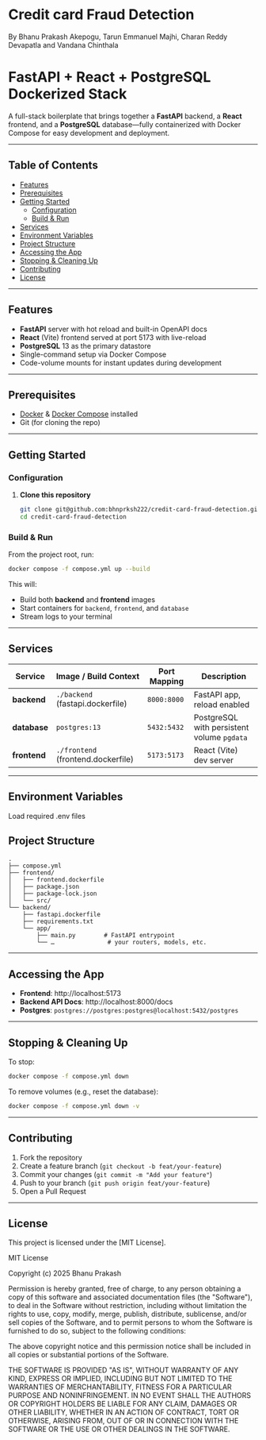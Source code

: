 # Credit card Fraud Detection

By
Bhanu Prakash Akepogu,
Tarun Emmanuel Majhi,
Charan Reddy Devapatla and
Vandana Chinthala

# FastAPI + React + PostgreSQL Dockerized Stack

A full-stack boilerplate that brings together a **FastAPI** backend,
a **React** frontend, and a **PostgreSQL** database—fully containerized
with Docker Compose for easy development and deployment.

---

## Table of Contents

- [Features](#features)
- [Prerequisites](#prerequisites)
- [Getting Started](#getting-started)
  - [Configuration](#configuration)
  - [Build & Run](#build---run)
- [Services](#services)
- [Environment Variables](#environment-variables)
- [Project Structure](#project-structure)
- [Accessing the App](#accessing-the-app)
- [Stopping & Cleaning Up](#stopping---cleaning-up)
- [Contributing](#contributing)
- [License](#license)

---

## Features

- **FastAPI** server with hot reload and built-in OpenAPI docs
- **React** (Vite) frontend served at port 5173 with live-reload
- **PostgreSQL** 13 as the primary datastore
- Single-command setup via Docker Compose
- Code-volume mounts for instant updates during development

---

## Prerequisites

- [Docker](https://www.docker.com/) &
  [Docker Compose](https://docs.docker.com/compose/) installed
- Git (for cloning the repo)

---

## Getting Started

### Configuration

1. **Clone this repository**
   ```bash
   git clone git@github.com:bhnprksh222/credit-card-fraud-detection.git
   cd credit-card-fraud-detection
   ```

### Build & Run

From the project root, run:

```bash
docker compose -f compose.yml up --build
```

This will:

- Build both **backend** and **frontend** images
- Start containers for `backend`, `frontend`, and `database`
- Stream logs to your terminal

---

## Services

| Service      | Image / Build Context              | Port Mapping | Description                                |
| ------------ | ---------------------------------- | ------------ | ------------------------------------------ |
| **backend**  | `./backend` (fastapi.dockerfile)   | `8000:8000`  | FastAPI app, reload enabled                |
| **database** | `postgres:13`                      | `5432:5432`  | PostgreSQL with persistent volume `pgdata` |
| **frontend** | `./frontend` (frontend.dockerfile) | `5173:5173`  | React (Vite) dev server                    |

---

## Environment Variables

Load required .env files

## Project Structure

```
.
├── compose.yml
├── frontend/
│   ├── frontend.dockerfile
│   ├── package.json
│   ├── package-lock.json
│   └── src/
└── backend/
    ├── fastapi.dockerfile
    ├── requirements.txt
    └── app/
        ├── main.py        # FastAPI entrypoint
        └── …               # your routers, models, etc.
```

---

## Accessing the App

- **Frontend**: http://localhost:5173
- **Backend API Docs**: http://localhost:8000/docs
- **Postgres**: `postgres://postgres:postgres@localhost:5432/postgres`

---

## Stopping & Cleaning Up

To stop:

```bash
docker compose -f compose.yml down
```

To remove volumes (e.g., reset the database):

```bash
docker compose -f compose.yml down -v
```

---

## Contributing

1. Fork the repository
2. Create a feature branch (`git checkout -b feat/your-feature`)
3. Commit your changes (`git commit -m "Add your feature"`)
4. Push to your branch (`git push origin feat/your-feature`)
5. Open a Pull Request

---

## License

This project is licensed under the [MIT License].

MIT License

Copyright (c) 2025 Bhanu Prakash

Permission is hereby granted, free of charge, to any person obtaining a copy
of this software and associated documentation files (the "Software"), to deal
in the Software without restriction, including without limitation the rights
to use, copy, modify, merge, publish, distribute, sublicense, and/or sell
copies of the Software, and to permit persons to whom the Software is
furnished to do so, subject to the following conditions:

The above copyright notice and this permission notice shall be included in all
copies or substantial portions of the Software.

THE SOFTWARE IS PROVIDED "AS IS", WITHOUT WARRANTY OF ANY KIND, EXPRESS OR
IMPLIED, INCLUDING BUT NOT LIMITED TO THE WARRANTIES OF MERCHANTABILITY,
FITNESS FOR A PARTICULAR PURPOSE AND NONINFRINGEMENT. IN NO EVENT SHALL THE
AUTHORS OR COPYRIGHT HOLDERS BE LIABLE FOR ANY CLAIM, DAMAGES OR OTHER
LIABILITY, WHETHER IN AN ACTION OF CONTRACT, TORT OR OTHERWISE, ARISING FROM,
OUT OF OR IN CONNECTION WITH THE SOFTWARE OR THE USE OR OTHER DEALINGS IN THE
SOFTWARE.
